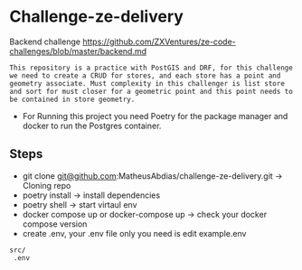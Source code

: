 # Challenge-ze-delivery
Backend  challenge https://github.com/ZXVentures/ze-code-challenges/blob/master/backend.md

`This repository is a practice with PostGIS and DRF, for this challenge we need to create a CRUD for stores, and each store has a point and geometry associate. Must complexity in this challenger is list store and sort for must closer for a geometric point and this point needs to be contained in store geometry.`

- For Running this project you need Poetry for the package manager and docker to run the Postgres container. 

## Steps
 - git clone git@github.com:MatheusAbdias/challenge-ze-delivery.git -> Cloning repo
 - poetry install -> install dependencies
 - poetry shell -> start virtaul env
 - docker compose up or docker-compose up -> check your docker compose version 
 - create .env, your .env file only you need is edit example.env
 ```
src/
  .env
 ```
